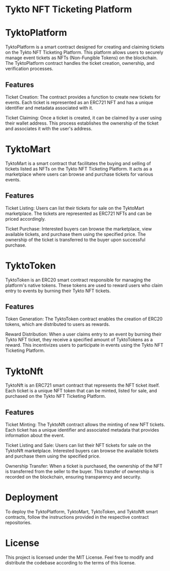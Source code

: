 # Tykto NFT Ticketing Platform

# TyktoPlatform
TyktoPlatform is a smart contract designed for creating and claiming tickets on the Tykto NFT Ticketing Platform. This platform allows users to securely manage event tickets as NFTs (Non-Fungible Tokens) on the blockchain. The TyktoPlatform contract handles the ticket creation, ownership, and verification processes.

## Features
Ticket Creation: The contract provides a function to create new tickets for events. Each ticket is represented as an ERC721 NFT and has a unique identifier and metadata associated with it.

Ticket Claiming: Once a ticket is created, it can be claimed by a user using their wallet address. This process establishes the ownership of the ticket and associates it with the user's address.

# TyktoMart
TyktoMart is a smart contract that facilitates the buying and selling of tickets listed as NFTs on the Tykto NFT Ticketing Platform. It acts as a marketplace where users can browse and purchase tickets for various events.

## Features
Ticket Listing: Users can list their tickets for sale on the TyktoMart marketplace. The tickets are represented as ERC721 NFTs and can be priced accordingly.

Ticket Purchase: Interested buyers can browse the marketplace, view available tickets, and purchase them using the specified price. The ownership of the ticket is transferred to the buyer upon successful purchase.

# TyktoToken
TyktoToken is an ERC20 smart contract responsible for managing the platform's native tokens. These tokens are used to reward users who claim entry to events by burning their Tykto NFT tickets.

## Features
Token Generation: The TyktoToken contract enables the creation of ERC20 tokens, which are distributed to users as rewards.

Reward Distribution: When a user claims entry to an event by burning their Tykto NFT ticket, they receive a specified amount of TyktoTokens as a reward. This incentivizes users to participate in events using the Tykto NFT Ticketing Platform.

# TyktoNft
TyktoNft is an ERC721 smart contract that represents the NFT ticket itself. Each ticket is a unique NFT token that can be minted, listed for sale, and purchased on the Tykto NFT Ticketing Platform.

## Features
Ticket Minting: The TyktoNft contract allows the minting of new NFT tickets. Each ticket has a unique identifier and associated metadata that provides information about the event.

Ticket Listing and Sale: Users can list their NFT tickets for sale on the TyktoNft marketplace. Interested buyers can browse the available tickets and purchase them using the specified price.

Ownership Transfer: When a ticket is purchased, the ownership of the NFT is transferred from the seller to the buyer. This transfer of ownership is recorded on the blockchain, ensuring transparency and security.

# Deployment
To deploy the TyktoPlatform, TyktoMart, TyktoToken, and TyktoNft smart contracts, follow the instructions provided in the respective contract repositories.

# License
This project is licensed under the MIT License. Feel free to modify and distribute the codebase according to the terms of this license.
